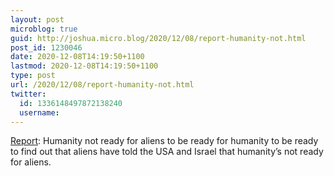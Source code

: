 ```yaml
---
layout: post
microblog: true
guid: http://joshua.micro.blog/2020/12/08/report-humanity-not.html
post_id: 1230046
date: 2020-12-08T14:19:50+1100
lastmod: 2020-12-08T14:19:50+1100
type: post
url: /2020/12/08/report-humanity-not.html
twitter:
  id: 1336148497872138240
  username: 
---
```

[Report](https://m.jpost.com/omg/former-israeli-space-security-chief-says-aliens-exist-humanity-not-ready-651405): Humanity not ready for aliens to be ready for humanity to be ready to find out that aliens have told the USA and Israel that humanity’s not ready for aliens.
